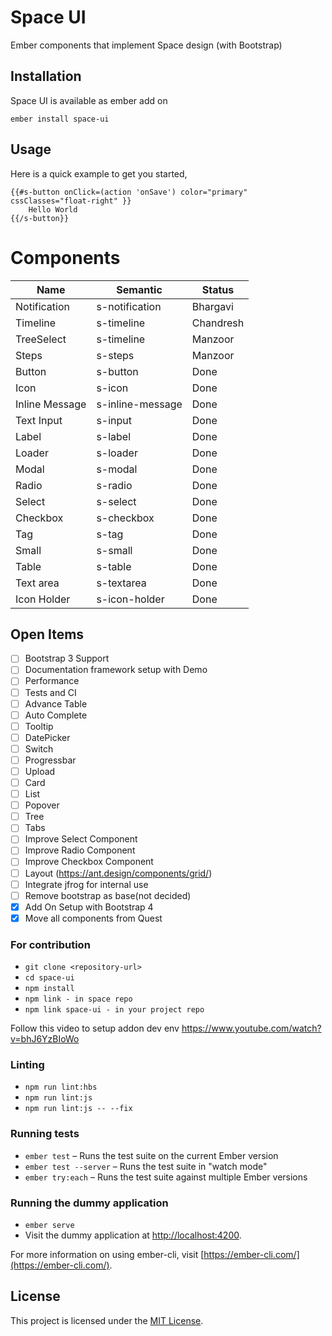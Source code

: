 # Space UI

Ember components that implement Space design (with Bootstrap)

## Installation

Space UI is available as ember add on

```
ember install space-ui
```

## Usage

Here is a quick example to get you started,

```
{{#s-button onClick=(action 'onSave') color="primary" cssClasses="float-right" }}
    Hello World
{{/s-button}}
```

# Components

| Name           | Semantic         | Status    |
| -------------- | ---------------- | --------- |
| Notification   | s-notification   | Bhargavi  |
| Timeline       | s-timeline       | Chandresh |
| TreeSelect     | s-timeline       | Manzoor   |
| Steps          | s-steps          | Manzoor   |
| Button         | s-button         | Done      |
| Icon           | s-icon           | Done      |
| Inline Message | s-inline-message | Done      |
| Text Input     | s-input          | Done      |
| Label          | s-label          | Done      |
| Loader         | s-loader         | Done      |
| Modal          | s-modal          | Done      |
| Radio          | s-radio          | Done      |
| Select         | s-select         | Done      |
| Checkbox       | s-checkbox       | Done      |
| Tag            | s-tag            | Done      |
| Small          | s-small          | Done      |
| Table          | s-table          | Done      |
| Text area      | s-textarea       | Done      |
| Icon Holder    | s-icon-holder    | Done      |

## Open Items

- [ ] Bootstrap 3 Support
- [ ] Documentation framework setup with Demo
- [ ] Performance
- [ ] Tests and CI
- [ ] Advance Table
- [ ] Auto Complete
- [ ] Tooltip
- [ ] DatePicker
- [ ] Switch
- [ ] Progressbar
- [ ] Upload
- [ ] Card
- [ ] List
- [ ] Popover
- [ ] Tree
- [ ] Tabs
- [ ] Improve Select Component
- [ ] Improve Radio Component
- [ ] Improve Checkbox Component
- [ ] Layout (https://ant.design/components/grid/)
- [ ] Integrate jfrog for internal use
- [ ] Remove bootstrap as base(not decided)
- [x] Add On Setup with Bootstrap 4
- [x] Move all components from Quest

### For contribution

- `git clone <repository-url>`
- `cd space-ui`
- `npm install`
- `npm link - in space repo`
- `npm link space-ui - in your project repo`

Follow this video to setup addon dev env
https://www.youtube.com/watch?v=bhJ6YzBIoWo

### Linting

- `npm run lint:hbs`
- `npm run lint:js`
- `npm run lint:js -- --fix`

### Running tests

- `ember test` – Runs the test suite on the current Ember version
- `ember test --server` – Runs the test suite in "watch mode"
- `ember try:each` – Runs the test suite against multiple Ember versions

### Running the dummy application

- `ember serve`
- Visit the dummy application at [http://localhost:4200](http://localhost:4200).

For more information on using ember-cli, visit [https://ember-cli.com/](https://ember-cli.com/).

## License

This project is licensed under the [MIT License](LICENSE.md).

